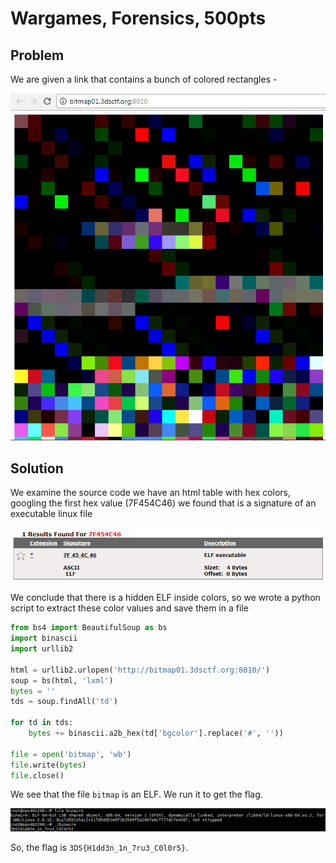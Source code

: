 # Wargames, Forensics, 500pts

## Problem

We are given a link that contains a bunch of colored rectangles -

![](bitmap.PNG)

## Solution

We examine the source code we have an html table with hex colors, googling the first hex value (7F454C46) we found that is a signature of an executable linux file

![](file.PNG)

We conclude that there is a hidden ELF inside colors, so we wrote a python script to extract these color values and save them in a file

```python
from bs4 import BeautifulSoup as bs
import binascii
import urllib2

html = urllib2.urlopen('http://bitmap01.3dsctf.org:8010/')
soup = bs(html, 'lxml')
bytes = ''
tds = soup.findAll('td')

for td in tds:
	bytes += binascii.a2b_hex(td['bgcolor'].replace('#', ''))

file = open('bitmap', 'wb')
file.write(bytes)
file.close()
```

We see that the file `bitmap` is an ELF. We run it to get the flag.

![](flag.png)

So, the flag is `3DS{H1dd3n_1n_7ru3_C0l0r5}`.
